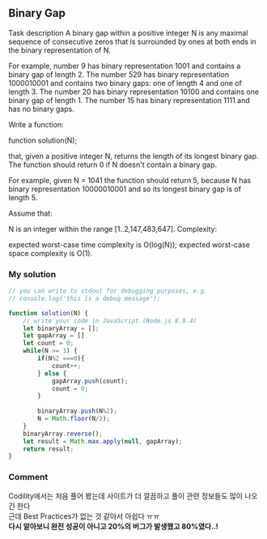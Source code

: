 ## Binary Gap

Task description
A binary gap within a positive integer N is any maximal sequence of consecutive zeros that is surrounded by ones at both ends in the binary representation of N.

For example, number 9 has binary representation 1001 and contains a binary gap of length 2. The number 529 has binary representation 1000010001 and contains two binary gaps: one of length 4 and one of length 3. The number 20 has binary representation 10100 and contains one binary gap of length 1. The number 15 has binary representation 1111 and has no binary gaps.

Write a function:

function solution(N);

that, given a positive integer N, returns the length of its longest binary gap. The function should return 0 if N doesn't contain a binary gap.

For example, given N = 1041 the function should return 5, because N has binary representation 10000010001 and so its longest binary gap is of length 5.

Assume that:

N is an integer within the range [1..2,147,483,647].
Complexity:

expected worst-case time complexity is O(log(N));
expected worst-case space complexity is O(1).

### My solution
```js
// you can write to stdout for debugging purposes, e.g.
// console.log('this is a debug message');

function solution(N) {
    // write your code in JavaScript (Node.js 8.9.4)
    let binaryArray = [];
    let gapArray = []
    let count = 0;
    while(N >= 1) {
        if(N%2 ===0){
            count++;        
        } else {
            gapArray.push(count);
            count = 0;
        }
        
        binaryArray.push(N%2);
        N = Math.floor(N/2);
    }
    binaryArray.reverse();
    let result = Math.max.apply(null, gapArray);
    return result;
}
```
### Comment
Codility에서는 처음 풀어 봤는데 사이트가 더 깔끔하고 풀이 관련 정보들도 많이 나오긴 한다  
근데 Best Practices가 없는 것 같아서 아쉽다 ㅠㅠ  
__다시 알아보니 완전 성공이 아니고 20%의 버그가 발생했고 80%였다..!__